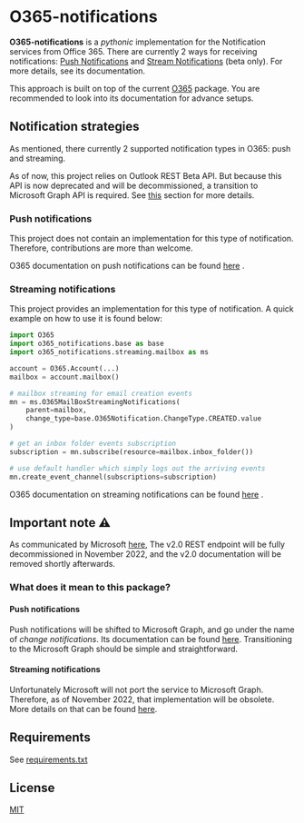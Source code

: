 # O365-notifications

__O365-notifications__ is a _pythonic_ implementation for the Notification services from Office 365. There are currently
2 ways for receiving notifications:
[Push Notifications](https://docs.microsoft.com/en-us/previous-versions/office/office-365-api/api/beta/notify-rest-operations-beta)
and
[Stream Notifications](https://docs.microsoft.com/en-us/previous-versions/office/office-365-api/api/beta/notify-streaming-rest-operations)
(beta only). For more details, see its documentation.

This approach is built on top of the current [O365](https://github.com/O365/python-o365) package. You are recommended to
look into its documentation for advance setups.

## Notification strategies

As mentioned, there currently 2 supported notification types in O365: push and streaming.

As of now, this project relies on Outlook REST Beta API. But because this API is now deprecated and will be
decommissioned, a transition to Microsoft Graph API is required. See [this](#Important-note-⚠️) section for more
details.

### Push notifications

This project does not contain an implementation for this type of notification. Therefore, contributions are more than
welcome.

O365 documentation on push notifications can be
found [here](https://docs.microsoft.com/en-us/previous-versions/office/office-365-api/api/beta/notify-rest-operations-beta)
.

### Streaming notifications

This project provides an implementation for this type of notification. A quick example on how to use it is found below:

```python
import O365
import o365_notifications.base as base
import o365_notifications.streaming.mailbox as ms

account = O365.Account(...)
mailbox = account.mailbox()

# mailbox streaming for email creation events
mn = ms.O365MailBoxStreamingNotifications(
    parent=mailbox,
    change_type=base.O365Notification.ChangeType.CREATED.value
)

# get an inbox folder events subscription
subscription = mn.subscribe(resource=mailbox.inbox_folder())

# use default handler which simply logs out the arriving events
mn.create_event_channel(subscriptions=subscription)
```

O365 documentation on streaming notifications can be found
[here](https://docs.microsoft.com/en-us/previous-versions/office/office-365-api/api/beta/notify-streaming-rest-operations)
.

## Important note ⚠️

As communicated by
Microsoft [here](https://developer.microsoft.com/en-us/graph/blogs/outlook-rest-api-v2-0-deprecation-notice), The v2.0
REST endpoint will be fully decommissioned in November 2022, and the v2.0 documentation will be removed shortly
afterwards.

### What does it mean to this package?

#### Push notifications

Push notifications will be shifted to Microsoft Graph, and go under the name of _change notifications_. Its
documentation can be found [here](https://docs.microsoft.com/en-us/graph/api/resources/webhooks?view=graph-rest-1.0).
Transitioning to the Microsoft Graph should be simple and straightforward.

#### Streaming notifications

Unfortunately Microsoft will not port the service to Microsoft Graph. Therefore, as of November 2022, that
implementation will be obsolete. More details on that can be
found [here](https://docs.microsoft.com/en-us/outlook/rest/compare-graph).

## Requirements

See [requirements.txt](requirements.txt)

## License

[MIT](LICENSE)
